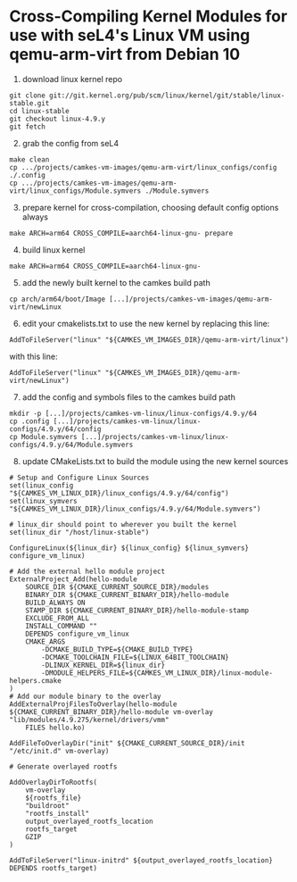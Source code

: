 # Cross-Compiling Kernel Modules for use with seL4's Linux VM using qemu-arm-virt from Debian 10

1. download linux kernel repo
```
git clone git://git.kernel.org/pub/scm/linux/kernel/git/stable/linux-stable.git
cd linux-stable
git checkout linux-4.9.y
git fetch
```

2. grab the config from seL4
```
make clean
cp .../projects/camkes-vm-images/qemu-arm-virt/linux_configs/config ./.config
cp .../projects/camkes-vm-images/qemu-arm-virt/linux_configs/Module.symvers ./Module.symvers
```

3. prepare kernel for cross-compilation, choosing default config options always
```
make ARCH=arm64 CROSS_COMPILE=aarch64-linux-gnu- prepare
```

4. build linux kernel
```
make ARCH=arm64 CROSS_COMPILE=aarch64-linux-gnu-
```

5. add the newly built kernel to the camkes build path
```
cp arch/arm64/boot/Image [...]/projects/camkes-vm-images/qemu-arm-virt/newLinux
```

6. edit your cmakelists.txt to use the new kernel by replacing this line:
```
AddToFileServer("linux" "${CAMKES_VM_IMAGES_DIR}/qemu-arm-virt/linux")
```
with this line:
```
AddToFileServer("linux" "${CAMKES_VM_IMAGES_DIR}/qemu-arm-virt/newLinux")
```
7. add the config and symbols files to the camkes build path
```
mkdir -p [...]/projects/camkes-vm-linux/linux-configs/4.9.y/64
cp .config [...]/projects/camkes-vm-linux/linux-configs/4.9.y/64/config
cp Module.symvers [...]/projects/camkes-vm-linux/linux-configs/4.9.y/64/Module.symvers
```

8. update CMakeLists.txt to build the module using the new kernel sources
```
# Setup and Configure Linux Sources
set(linux_config "${CAMKES_VM_LINUX_DIR}/linux_configs/4.9.y/64/config")
set(linux_symvers "${CAMKES_VM_LINUX_DIR}/linux_configs/4.9.y/64/Module.symvers")

# linux_dir should point to wherever you built the kernel
set(linux_dir "/host/linux-stable")

ConfigureLinux(${linux_dir} ${linux_config} ${linux_symvers} configure_vm_linux)

# Add the external hello module project
ExternalProject_Add(hello-module
    SOURCE_DIR ${CMAKE_CURRENT_SOURCE_DIR}/modules
    BINARY_DIR ${CMAKE_CURRENT_BINARY_DIR}/hello-module
    BUILD_ALWAYS ON
    STAMP_DIR ${CMAKE_CURRENT_BINARY_DIR}/hello-module-stamp
    EXCLUDE_FROM_ALL
    INSTALL_COMMAND ""
    DEPENDS configure_vm_linux
    CMAKE_ARGS
        -DCMAKE_BUILD_TYPE=${CMAKE_BUILD_TYPE}
        -DCMAKE_TOOLCHAIN_FILE=${LINUX_64BIT_TOOLCHAIN}
        -DLINUX_KERNEL_DIR=${linux_dir}
        -DMODULE_HELPERS_FILE=${CAMKES_VM_LINUX_DIR}/linux-module-helpers.cmake
)
# Add our module binary to the overlay
AddExternalProjFilesToOverlay(hello-module
${CMAKE_CURRENT_BINARY_DIR}/hello-module vm-overlay "lib/modules/4.9.275/kernel/drivers/vmm"
    FILES hello.ko)

AddFileToOverlayDir("init" ${CMAKE_CURRENT_SOURCE_DIR}/init "/etc/init.d" vm-overlay)

# Generate overlayed rootfs

AddOverlayDirToRootfs(
    vm-overlay
    ${rootfs_file}
    "buildroot"
    "rootfs_install"
    output_overlayed_rootfs_location
    rootfs_target
    GZIP
)

AddToFileServer("linux-initrd" ${output_overlayed_rootfs_location} DEPENDS rootfs_target)
```
